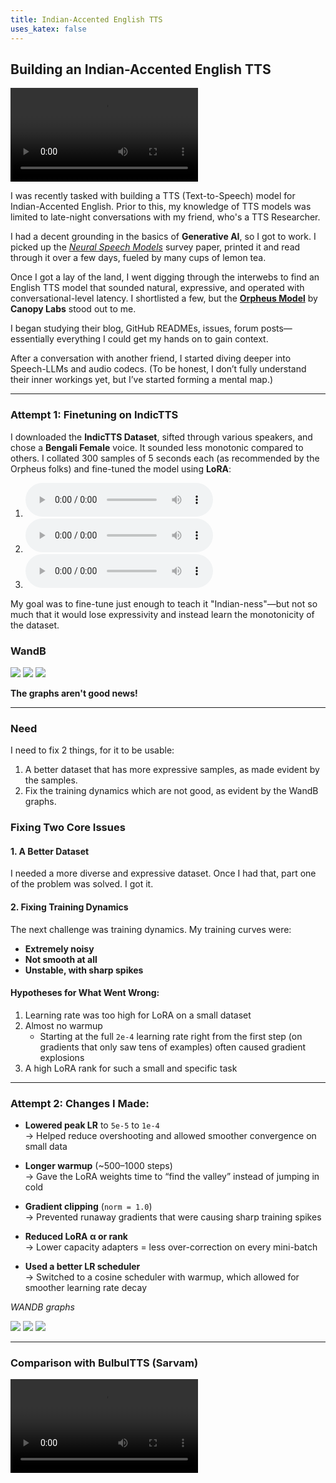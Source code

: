 ```yaml
---
title: Indian-Accented English TTS
uses_katex: false
---
```


## Building an Indian-Accented English TTS

<video controls>
  <source src="/videos/keerthana_tts.mp4" type="video/mp4">
  Your browser does not support the video tag.
</video>

I was recently tasked with building a TTS (Text-to-Speech) model for Indian-Accented English. Prior to this, my knowledge of TTS models was limited to late-night conversations with my friend, who's a TTS Researcher.

I had a decent grounding in the basics of **Generative AI**, so I got to work. I picked up the [_Neural Speech Models_](https://arxiv.org/abs/2106.15561) survey paper, printed it and read through it over a few days, fueled by many cups of lemon tea.

Once I got a lay of the land, I went digging through the interwebs to find an English TTS model that sounded natural, expressive, and operated with conversational-level latency. I shortlisted a few, but the [**Orpheus Model**](https://canopylabs.ai/model-releases) by **Canopy Labs** stood out to me.

I began studying their blog, GitHub READMEs, issues, forum posts—essentially everything I could get my hands on to gain context.

After a conversation with another friend, I started diving deeper into Speech-LLMs and audio codecs. (To be honest, I don’t fully understand their inner workings yet, but I’ve started forming a mental map.)

---

### Attempt 1: Finetuning on IndicTTS

I downloaded the **IndicTTS Dataset**, sifted through various speakers, and chose a **Bengali Female** voice. It sounded less monotonic compared to others. I collated 300 samples of 5 seconds each (as recommended by the Orpheus folks) and fine-tuned the model using **LoRA**:

<ol class="bg-base-100">
  
  <li>
    <audio controls>
    <source src="/audios/keerthana_lora_0.wav" type="audio/wav">
    Your browser does not support the audio tag.
    </audio>
  </li>
  
  <li>
    <audio controls>
    <source src="/audios/keerthana_lora_1.wav" type="audio/wav">
    Your browser does not support the audio tag.
    </audio>
  </li>
  
  <li>
    <audio controls>
    <source src="/audios/keerthana_lora_2.wav" type="audio/wav">
    Your browser does not support the audio tag.
    </audio>
  </li>
  
</ol>

My goal was to fine-tune just enough to teach it "Indian-ness"—but not so much that it would lose expressivity and instead learn the monotonicity of the dataset.

### WandB

![](/images/bengali_female_train-loss.png)
![](/images/bengali_female_train-gradnorm.png)
![](/images/bengali_female_train-lr.png)

**The graphs aren't good news!**

---

### Need

I need to fix 2 things, for it to be usable:

1. A better dataset that has more expressive samples, as made evident by the samples.
2. Fix the training dynamics which are not good, as evident by the WandB graphs.

### Fixing Two Core Issues

#### 1. A Better Dataset

I needed a more diverse and expressive dataset. Once I had that, part one of the problem was solved. I got it.

#### 2. Fixing Training Dynamics

The next challenge was training dynamics. My training curves were:

- **Extremely noisy**
- **Not smooth at all**
- **Unstable, with sharp spikes**

#### Hypotheses for What Went Wrong:

1. Learning rate was too high for LoRA on a small dataset
2. Almost no warmup
   - Starting at the full `2e-4` learning rate right from the first step (on gradients that only saw tens of examples) often caused gradient explosions
3. A high LoRA rank for such a small and specific task

---

### Attempt 2: Changes I Made:

- **Lowered peak LR** to `5e-5` to `1e-4`  
  → Helped reduce overshooting and allowed smoother convergence on small data

- **Longer warmup** (~500–1000 steps)  
  → Gave the LoRA weights time to “find the valley” instead of jumping in cold

- **Gradient clipping** (`norm = 1.0`)  
  → Prevented runaway gradients that were causing sharp training spikes

- **Reduced LoRA α or rank**  
  → Lower capacity adapters = less over-correction on every mini-batch

- **Used a better LR scheduler**  
  → Switched to a cosine scheduler with warmup, which allowed for smoother learning rate decay

_WANDB graphs_

![](/images/emotion_train-loss.png)
![](/images/emotion_train-gradnorm.png)
![](/images/emotion_train-lr.png)

---

### Comparison with BulbulTTS (Sarvam)

<video controls>
  <source src="/videos/sarvam_vs_hanani.mp4" type="video/mp4">
  Your browser does not support the video tag.
</video>
